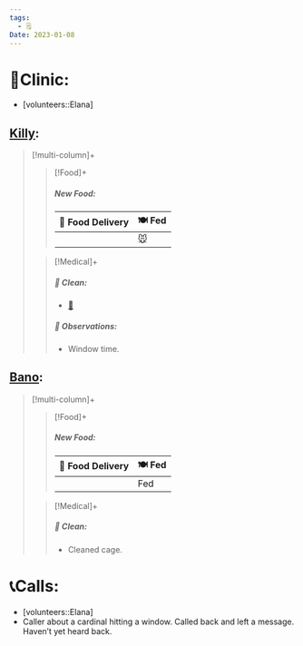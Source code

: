 ```yaml
---
tags:
  - 🗒️
Date: 2023-01-08
---
```


# 🏥Clinic:
- [volunteers::Elana]

## [Killy](../RARE%20Birds/Ed%20Birds/Killy.md):
> [!multi-column]+
>
>> [!Food]+
>> ##### New Food:
>> |🚚 Food Delivery| 🍽️ Fed|
>> |---|---|
>>||🐭
>
>> [!Medical]+
>>##### 🫧 Clean:
>> - [🧽](../Admin/Codes/Scrubbed%20cage.md)
>>
>> ##### 🔭 Observations:
>> - Window time.

## [Bano](../RARE%20Birds/Ed%20Birds/Bano.md):
> [!multi-column]+
>
>> [!Food]+
>> ##### New Food:
>> |🚚 Food Delivery| 🍽️ Fed|
>> |---|---|
>>||Fed
>
>> [!Medical]+
>>##### 🫧 Clean:
>> - Cleaned cage.

# 📞Calls:
- [volunteers::Elana]
- Caller about a cardinal hitting a window. Called back and left a message. Haven’t yet heard back.